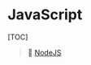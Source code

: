 # JavaScript

[TOC]

> 🔗 [NodeJS](../../../../🔑%20CS_Core/👩‍💻%20Languages%20Programming/Compiled%20Languages/NodeJS/NodeJS.md)



